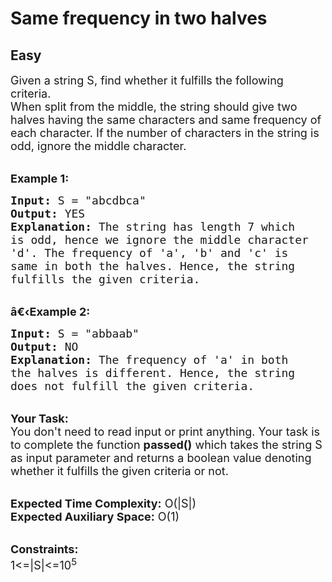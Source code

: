 # Same frequency in two halves
## Easy
<div class="problems_problem_content__Xm_eO"><p><span style="font-size:18px">Given a string S, find whether it fulfills the following criteria.&nbsp;<br>
When split from the middle, the string should give two halves having the same characters and same frequency of each character.&nbsp;If the number of characters in the string is odd, ignore the middle character.</span></p>

<p><br>
<span style="font-size:18px"><strong>Example 1:</strong></span></p>

<pre><span style="font-size:18px"><strong>Input: </strong>S = "abcdbca"
<strong>Output:</strong> YES
<strong>Explanation: </strong>The string has length 7 which
is odd, hence we ignore the middle character
'd'. The frequency of 'a', 'b' and 'c' is 
same in both the halves. Hence, the string
fulfills the given criteria. </span></pre>

<p><br>
<span style="font-size:18px"><strong>â€‹Example 2:</strong></span></p>

<pre><span style="font-size:18px"><strong>Input: </strong>S = "abbaab"
<strong>Output:</strong> NO
<strong>Explanation:</strong> The frequency of 'a' in both
the halves is different. Hence, the string
does not fulfill the given criteria. </span></pre>

<p><br>
<span style="font-size:18px"><strong>Your Task:</strong><br>
You don't need to read input or print anything. Your task is to complete the function <strong>passed()</strong> which takes the string S as input parameter and returns a boolean value denoting whether it fulfills the given criteria or not.&nbsp;</span></p>

<p><br>
<span style="font-size:18px"><strong>Expected Time Complexity:</strong> O(|S|)<br>
<strong>Expected Auxiliary Space:</strong> O(1)</span></p>

<p><br>
<span style="font-size:18px"><strong>Constraints:</strong><br>
1&lt;=|S|&lt;=10<sup>5</sup></span></p>
</div>